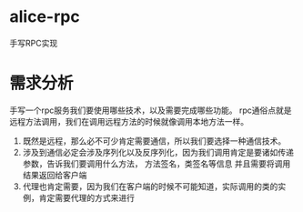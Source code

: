 # alice-rpc
手写RPC实现
# 需求分析

手写一个rpc服务我们要使用哪些技术，以及需要完成哪些功能。
rpc通俗点就是远程方法调用，我们在调用远程方法的时候就像调用本地方法一样。

1. 既然是远程，那么必不可少肯定需要通信，所以我们要选择一种通信技术。
2. 涉及到通信必定会涉及序列化以及反序列化，因为我们调用肯定是要诸如传递参数，告诉我们要调用什么方法， 方法签名，类签名等信息
并且需要将调用结果返回给客户端
3. 代理也肯定需要，因为我们在客户端的时候不可能知道，实际调用的类的实例，肯定需要代理的方式来进行